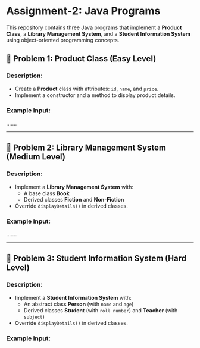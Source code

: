 # Assignment-2: Java Programs

This repository contains three Java programs that implement a **Product Class**, a **Library Management System**, and a **Student Information System** using object-oriented programming concepts.

## 📌 Problem 1: Product Class (Easy Level)
### Description:
- Create a **Product** class with attributes: `id`, `name`, and `price`.
- Implement a constructor and a method to display product details.

### Example Input:
.......

---

## 📌 Problem 2: Library Management System (Medium Level)
### Description:
- Implement a **Library Management System** with:
  - A base class **Book**
  - Derived classes **Fiction** and **Non-Fiction**  
- Override `displayDetails()` in derived classes.

### Example Input:
.......

---

## 📌 Problem 3: Student Information System (Hard Level)
### Description:
- Implement a **Student Information System** with:
  - An abstract class **Person** (with `name` and `age`)
  - Derived classes **Student** (with `roll number`) and **Teacher** (with `subject`)  
- Override `displayDetails()` in derived classes.

### Example Input:

